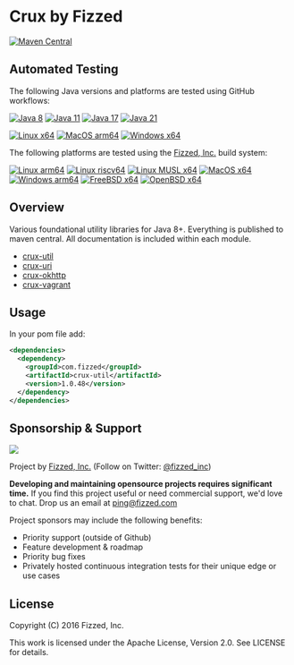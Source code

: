 Crux by Fizzed
==============

[![Maven Central](https://img.shields.io/maven-central/v/com.fizzed/crux?color=blue&style=flat-square)](https://mvnrepository.com/artifact/com.fizzed/crux)

## Automated Testing

The following Java versions and platforms are tested using GitHub workflows:

[![Java 8](https://img.shields.io/github/actions/workflow/status/fizzed/crux/java8.yaml?branch=master&label=Java%208&style=flat-square)](https://github.com/fizzed/crux/actions/workflows/java8.yaml)
[![Java 11](https://img.shields.io/github/actions/workflow/status/fizzed/crux/java11.yaml?branch=master&label=Java%2011&style=flat-square)](https://github.com/fizzed/crux/actions/workflows/java11.yaml)
[![Java 17](https://img.shields.io/github/actions/workflow/status/fizzed/crux/java17.yaml?branch=master&label=Java%2017&style=flat-square)](https://github.com/fizzed/crux/actions/workflows/java17.yaml)
[![Java 21](https://img.shields.io/github/actions/workflow/status/fizzed/crux/java21.yaml?branch=master&label=Java%2021&style=flat-square)](https://github.com/fizzed/crux/actions/workflows/java21.yaml)

[![Linux x64](https://img.shields.io/github/actions/workflow/status/fizzed/crux/java11.yaml?branch=master&label=Linux%20x64&style=flat-square)](https://github.com/fizzed/crux/actions/workflows/java11.yaml)
[![MacOS arm64](https://img.shields.io/github/actions/workflow/status/fizzed/crux/macos-arm64.yaml?branch=master&label=MacOS%20arm64&style=flat-square)](https://github.com/fizzed/crux/actions/workflows/macos-x64.yaml)
[![Windows x64](https://img.shields.io/github/actions/workflow/status/fizzed/crux/windows-x64.yaml?branch=master&label=Windows%20x64&style=flat-square)](https://github.com/fizzed/crux/actions/workflows/windows-x64.yaml)

The following platforms are tested using the [Fizzed, Inc.](http://fizzed.com) build system:

[![Linux arm64](https://img.shields.io/badge/Linux%20arm64-passing-green)](buildx-results.txt)
[![Linux riscv64](https://img.shields.io/badge/Linux%20riscv64-passing-green)](buildx-results.txt)
[![Linux MUSL x64](https://img.shields.io/badge/Linux%20MUSL%20x64-passing-green)](buildx-results.txt)
[![MacOS x64](https://img.shields.io/badge/MacOS%20x64-passing-green)](buildx-results.txt)
[![Windows arm64](https://img.shields.io/badge/Windows%20arm64-passing-green)](buildx-results.txt)
[![FreeBSD x64](https://img.shields.io/badge/FreeBSD%20x64-passing-green)](buildx-results.txt)
[![OpenBSD x64](https://img.shields.io/badge/OpenBSD%20x64-passing-green)](buildx-results.txt)

## Overview

Various foundational utility libraries for Java 8+.  Everything is published
to maven central.  All documentation is included within each module.

 - [crux-util](crux-util)
 - [crux-uri](crux-uri)
 - [crux-okhttp](crux-okhttp)
 - [crux-vagrant](crux-vagrant)

## Usage

In your pom file add:

```xml
<dependencies>
  <dependency>
    <groupId>com.fizzed</groupId>
    <artifactId>crux-util</artifactId>
    <version>1.0.48</version>
  </dependency>
</dependencies>
```

## Sponsorship & Support

![](https://cdn.fizzed.com/github/fizzed-logo-100.png)

Project by [Fizzed, Inc.](http://fizzed.com) (Follow on Twitter: [@fizzed_inc](http://twitter.com/fizzed_inc))

**Developing and maintaining opensource projects requires significant time.** If you find this project useful or need
commercial support, we'd love to chat. Drop us an email at [ping@fizzed.com](mailto:ping@fizzed.com)

Project sponsors may include the following benefits:

 - Priority support (outside of Github)
 - Feature development & roadmap
 - Priority bug fixes
 - Privately hosted continuous integration tests for their unique edge or use cases
 
## License

Copyright (C) 2016 Fizzed, Inc.

This work is licensed under the Apache License, Version 2.0. See LICENSE for details.

